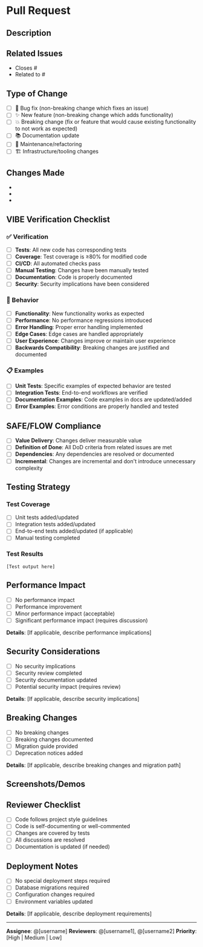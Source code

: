 # Pull Request

## Description
<!-- Provide a clear and concise description of the changes -->

## Related Issues
<!-- Link to the issue(s) this PR addresses -->
- Closes #
- Related to #

## Type of Change
- [ ] 🐛 Bug fix (non-breaking change which fixes an issue)
- [ ] ✨ New feature (non-breaking change which adds functionality)
- [ ] 💥 Breaking change (fix or feature that would cause existing functionality to not work as expected)
- [ ] 📚 Documentation update
- [ ] 🔧 Maintenance/refactoring
- [ ] 🏗️ Infrastructure/tooling changes

## Changes Made
<!-- List the specific changes made in this PR -->
- 
- 
- 

## VIBE Verification Checklist
<!-- Verification Inspires Behavior Examples -->

### ✅ Verification
- [ ] **Tests**: All new code has corresponding tests
- [ ] **Coverage**: Test coverage is ≥80% for modified code
- [ ] **CI/CD**: All automated checks pass
- [ ] **Manual Testing**: Changes have been manually tested
- [ ] **Documentation**: Code is properly documented
- [ ] **Security**: Security implications have been considered

### 🎯 Behavior
- [ ] **Functionality**: New functionality works as expected
- [ ] **Performance**: No performance regressions introduced
- [ ] **Error Handling**: Proper error handling implemented
- [ ] **Edge Cases**: Edge cases are handled appropriately
- [ ] **User Experience**: Changes improve or maintain user experience
- [ ] **Backwards Compatibility**: Breaking changes are justified and documented

### 📋 Examples
- [ ] **Unit Tests**: Specific examples of expected behavior are tested
- [ ] **Integration Tests**: End-to-end workflows are verified
- [ ] **Documentation Examples**: Code examples in docs are updated/added
- [ ] **Error Examples**: Error conditions are properly handled and tested

## SAFE/FLOW Compliance
- [ ] **Value Delivery**: Changes deliver measurable value
- [ ] **Definition of Done**: All DoD criteria from related issues are met
- [ ] **Dependencies**: Any dependencies are resolved or documented
- [ ] **Incremental**: Changes are incremental and don't introduce unnecessary complexity

## Testing Strategy
### Test Coverage
- [ ] Unit tests added/updated
- [ ] Integration tests added/updated
- [ ] End-to-end tests added/updated (if applicable)
- [ ] Manual testing completed

### Test Results
<!-- Paste test results or link to CI/CD results -->
```
[Test output here]
```

## Performance Impact
- [ ] No performance impact
- [ ] Performance improvement
- [ ] Minor performance impact (acceptable)
- [ ] Significant performance impact (requires discussion)

**Details**: [If applicable, describe performance implications]

## Security Considerations
- [ ] No security implications
- [ ] Security review completed
- [ ] Security documentation updated
- [ ] Potential security impact (requires review)

**Details**: [If applicable, describe security implications]

## Breaking Changes
- [ ] No breaking changes
- [ ] Breaking changes documented
- [ ] Migration guide provided
- [ ] Deprecation notices added

**Details**: [If applicable, describe breaking changes and migration path]

## Screenshots/Demos
<!-- Add screenshots, GIFs, or links to demos if applicable -->

## Reviewer Checklist
<!-- For reviewers to complete -->
- [ ] Code follows project style guidelines
- [ ] Code is self-documenting or well-commented
- [ ] Changes are covered by tests
- [ ] All discussions are resolved
- [ ] Documentation is updated (if needed)

## Deployment Notes
<!-- Any special deployment considerations -->
- [ ] No special deployment steps required
- [ ] Database migrations required
- [ ] Configuration changes required
- [ ] Environment variables updated

**Details**: [If applicable, describe deployment requirements]

---
**Assignee**: @[username]
**Reviewers**: @[username1], @[username2]
**Priority**: [High | Medium | Low]
